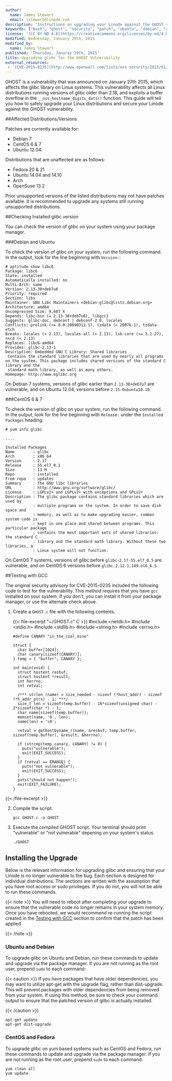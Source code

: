 ```yaml
---
author:
  name: James Stewart
  email: jstewart@linode.com
description: 'Instructions on upgrading your Linode against the GHOST vulnerability.'
keywords: ["bash", "ghost", "security", "patch", "ubuntu", "debian", "centos", "fedora", "upgrade"]
license: '[CC BY-ND 4.0](https://creativecommons.org/licenses/by-nd/4.0)'
modified: Wednesday, January 28th, 2015
modified_by:
  name: James Stewart
published: 'Thursday, Januray 29th, 2015'
title: Upgrading glibc for the GHOST Vulnerability
external_resources:
 - '[CVE-2015-0235](http://www.openwall.com/lists/oss-security/2015/01/27/9)'
---
```


GHOST is a vulnerability that was announced on January 27th 2015, which affects the glibc library on Linux systems.  This vulnerability affects all Linux distributions running versions of glibc older than 2.18, and exploits a buffer overflow in the `__nss_hostname_digits_dots()` function. This guide will tell you how to safely upgrade your Linux distributions and secure your Linode against the GHOST vulnerability.

##Affected Distributions/Versions

Patches are currently available for:

* Debian 7
* CentOS 6 & 7
* Ubuntu 12.04.

Distributions that are unaffected are as follows:

* Fedora 20 & 21
* Ubuntu 14.04 and 14.10
* Arch
* OpenSuse 13.2

Prior unsupported versions of the listed distributions may not have patches available.  It is recommended to upgrade any systems still running unsupported distributions.



##Checking Installed glibc version

You can check the version of glibc on your system using your package manager.

###Debian and Ubuntu

To check the version of glibc on your system, run the following command. In the output, look for the line beginning with `Version:`:

    # aptitude show libc6
    Package: libc6
    State: installed
    Automatically installed: no
    Multi-Arch: same
    Version: 2.13-38+deb7u6
    Priority: required
    Section: libs
    Maintainer: GNU Libc Maintainers <debian-glibc@lists.debian.org>
    Architecture: amd64
    Uncompressed Size: 9,687 k
    Depends: libc-bin (= 2.13-38+deb7u6), libgcc1
    Suggests: glibc-doc, debconf | debconf-2.0, locales
    Conflicts: prelink (<= 0.0.20090311-1), tzdata (< 2007k-1), tzdata-etch
    Breaks: locales (< 2.13), locales-all (< 2.13), lsb-core (<= 3.2-27), nscd (< 2.13)
    Replaces: libc6-amd64
    Provides: glibc-2.13-1
    Description: Embedded GNU C Library: Shared libraries
     Contains the standard libraries that are used by nearly all programs on the system. This package includes shared versions of the standard C library and the
     standard math library, as well as many others.
    Homepage: http://www.eglibc.org

On Debian 7 systems, versions of glibc earlier than `2.13-38+deb7u7` are vulnerable, and on Ubuntu 12.04, versions before `2.15-0ubuntu10.10`.

###CentOS 6 & 7

To check the version of glibc on your system, run the following command. In the output, look for the line beginning with `Release:` under the `Installed Packages` heading:

    # yum info glibc
    
    ....
    
    Installed Packages
    Name        : glibc
    Arch        : x86_64
    Version     : 2.17
    Release     : 55.el7_0.1
    Size        : 13 M
    Repo        : installed
    From repo   : updates
    Summary     : The GNU libc libraries
    URL         : http://www.gnu.org/software/glibc/
    License     : LGPLv2+ and LGPLv2+ with exceptions and GPLv2+
    Description : The glibc package contains standard libraries which are used by
                : multiple programs on the system. In order to save disk space and
                : memory, as well as to make upgrading easier, common system code is
                : kept in one place and shared between programs. This particular package
                : contains the most important sets of shared libraries: the standard C
                : library and the standard math library. Without these two libraries, a
                : Linux system will not function.

On CentOS 7 systems, versions of glibc before `glibc-2.17-55.el7_0.5` are vulnerable, and on CentOS 6 versions before `glibc-2.12-1.149.el6_6.5`.

##Testing with GCC

The original security advisory for CVE-2015-0235 included the following code to test for the vulnerability. This method requires that you have `gcc` installed on your system. If you don't, you can install it from your package manager, or use the alternate check above.

1.  Create a `GHOST.c` file with the following contents.

    {{< file-excerpt "~/GHOST.c" C >}}
#include <netdb.h>
        #include <stdio.h>
        #include <stdlib.h>
        #include <string.h>
        #include <errno.h>

        #define CANARY "in_the_coal_mine"

        struct {
          char buffer[1024];
          char canary[sizeof(CANARY)];
        } temp = { "buffer", CANARY };

        int main(void) {
          struct hostent resbuf;
          struct hostent *result;
          int herrno;
          int retval;

          /*** strlen (name) = size_needed - sizeof (*host_addr) - sizeof (*h_addr_ptrs) - 1; ***/
          size_t len = sizeof(temp.buffer) - 16*sizeof(unsigned char) - 2*sizeof(char *) - 1;
          char name[sizeof(temp.buffer)];
          memset(name, '0', len);
          name[len] = '\0';

          retval = gethostbyname_r(name, &resbuf, temp.buffer, sizeof(temp.buffer), &result, &herrno);

          if (strcmp(temp.canary, CANARY) != 0) {
            puts("vulnerable");
            exit(EXIT_SUCCESS);
          }
          if (retval == ERANGE) {
            puts("not vulnerable");
            exit(EXIT_SUCCESS);
          }
          puts("should not happen");
          exit(EXIT_FAILURE);
        }
{{< /file-excerpt >}}


2.  Compile the script.

        gcc GHOST.c -o GHOST

3.  Execute the compiled GHOST script.  Your terminal should print "vulnerable" or "not vulnerable" depening on your system's status.

        ./GHOST

## Installing the Upgrade

Below is the relevant information for upgrading glibc and ensuring that your Linode is no longer vulnerable to the bug. Each section is designed for individual distributions. The sections are written with the assumption that you have root access or sudo privileges. If you do not, you will not be able to run these commands.

{{< note >}}
You will need to reboot after completing your upgrade to ensure that the vulnerable code no longer remains in your system memory.  Once you have rebooted, we would recommend re-running the script created in the [Testing with GCC](#testing-with-gcc) section to confirm that the patch has been applied

{{< /note >}}

### Ubuntu and Debian

To upgrade glibc on Ubuntu and Debian, run these commands to update and upgrade via the package manager. If you are not running as the root user, prepend `sudo` to each command:

{{< caution >}}
If you have packages that have older dependencies, you may want to utilize apt-get with the upgrade flag, rather than dist-upgrade.  This will prevent packages with older dependencies from being removed from your system.  If using this method, be sure to check your command output to ensure that the patched version of glibc is actually installed.

{{< /caution >}}

	apt-get update
	apt-get dist-upgrade

### CentOS and Fedora

To upgrade glibc on yum based systems such as CentOS and Fedora, run these commands to update and upgrade via the package manager. If you are not running as the root user, prepend `sudo` to each command:

	yum clean all
	yum update
